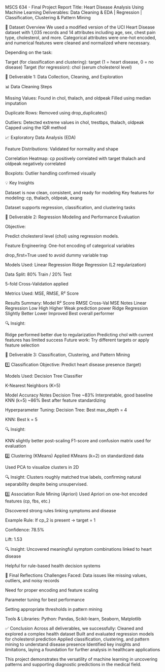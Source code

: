 MSCS 634 - Final Project Report
Title: Heart Disease Analysis Using Machine Learning
Deliverables: Data Cleaning & EDA | Regression | Classification, Clustering & Pattern Mining

📁 Dataset Overview
We used a modified version of the UCI Heart Disease dataset with 1,035 records and 14 attributes including age, sex, chest pain type, cholesterol, and more. Categorical attributes were one-hot encoded, and numerical features were cleaned and normalized where necessary.

Depending on the task:

Target (for classification and clustering): target (1 = heart disease, 0 = no disease)
Target (for regression): chol (serum cholesterol level)

🔹 Deliverable 1: Data Collection, Cleaning, and Exploration

📊 Data Cleaning Steps

Missing Values:
Found in chol, thalach, and oldpeak
Filled using median imputation

Duplicate Rows:
Removed using drop_duplicates()

Outliers:
Detected extreme values in chol, trestbps, thalach, oldpeak
Capped using the IQR method

📈 Exploratory Data Analysis (EDA)

Feature Distributions: Validated for normality and shape

Correlation Heatmap:
cp positively correlated with target
thalach and oldpeak negatively correlated

Boxplots: Outlier handling confirmed visually

💡 Key Insights

Dataset is now clean, consistent, and ready for modeling
Key features for modeling: cp, thalach, oldpeak, exang

Dataset supports regression, classification, and clustering tasks


🔹 Deliverable 2: Regression Modeling and Performance Evaluation

Objective:

Predict cholesterol level (chol) using regression models.

Feature Engineering:
One-hot encoding of categorical variables

drop_first=True used to avoid dummy variable trap

Models Used:
Linear Regression
Ridge Regression (L2 regularization)

Data Split:
80% Train / 20% Test

5-fold Cross-Validation applied

Metrics Used:
MSE, RMSE, R² Score

Results Summary:
Model	R² Score	RMSE	Cross-Val MSE	Notes
Linear Regression	Low	High	Higher	Weak prediction power
Ridge Regression	Slightly Better	Lower	Improved	Best overall performer


🔍 Insight:

Ridge performed better due to regularization
Predicting chol with current features has limited success
Future work: Try different targets or apply feature selection

🔹 Deliverable 3: Classification, Clustering, and Pattern Mining

1️⃣ Classification
Objective:
Predict heart disease presence (target)

Models Used:
Decision Tree Classifier

K-Nearest Neighbors (K=5)

Model	Accuracy	Notes
Decision Tree	~83%	Interpretable, good baseline
KNN (k=5)	~86%	Best after feature standardizing

Hyperparameter Tuning:
Decision Tree: Best max_depth = 4

KNN: Best k = 5

🔍 Insight:

KNN slightly better post-scaling
F1-score and confusion matrix used for evaluation

2️⃣ Clustering (KMeans)
Applied KMeans (k=2) on standardized data

Used PCA to visualize clusters in 2D

🔍 Insight:
Clusters roughly matched true labels, confirming natural separability despite being unsupervised.

3️⃣ Association Rule Mining (Apriori)
Used Apriori on one-hot encoded features (cp, fbs, etc.)

Discovered strong rules linking symptoms and disease

Example Rule:
If cp_2 is present → target = 1

Confidence: 78.5%

Lift: 1.53

🔍 Insight:
Uncovered meaningful symptom combinations linked to heart disease

Helpful for rule-based health decision systems

🧠 Final Reflections
Challenges Faced:
Data issues like missing values, outliers, and noisy records

Need for proper encoding and feature scaling

Parameter tuning for best performance

Setting appropriate thresholds in pattern mining

Tools & Libraries:
Python: Pandas, Scikit-learn, Seaborn, Matplotlib



✅ Conclusion
Across all deliverables, we successfully:
Cleaned and explored a complex health dataset
Built and evaluated regression models for cholesterol prediction
Applied classification, clustering, and pattern mining to understand disease presence
Identified key insights and limitations, laying a foundation for further analysis in healthcare applications

This project demonstrates the versatility of machine learning in uncovering patterns and supporting diagnostic predictions in the medical field.